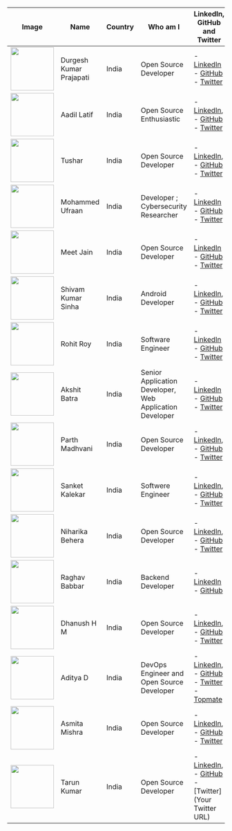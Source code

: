 <!------------------------------------------------------------------------------------------------------------------------------------------------->
<!------------------------------------------------------------------------------------------------------------------------------------------------->
<!--------- Copy The Comment Line & Update it ----------------------------------------------------------------------------------------------------->
<!------------------------------------------------------------------------------------------------------------------------------------------------->
<!------------------------------------------------------------------------------------------------------------------------------------------------->


# <!--  | <img src="Your Image URL" width="100" height="100"> |Durgesh Kumar Prajapati| India | Open Source Developer | - [LinkedIn](Your LinkedIn URL), - [GitHub](Your GitHub URL) - [Twitter](Your Twitter URL) |    Get your img URL from https://api.github.com/users/github-user-name --> 


| Image  |Name | Country               | Who am I                    | LinkedIn, GitHub and Twitter|
|------|--------|-----------------------|--------------------------------|-------------------|
| <img src="https://avatars.githubusercontent.com/u/98798977?v=4" width="100" height="100"> | Durgesh Kumar Prajapati| India | Open Source Developer | - [LinkedIn](https://www.linkedin.com/in/durgesh4993/) - [GitHub](https://github.com/Durgesh4993) - [Twitter](https://x.com/durgesh4993) |
| <img src="https://avatars.githubusercontent.com/u/145087959?v=4" width="100" height="100"> |Aadil Latif| India | Open Source Enthusiastic | - [LinkedIn](https://www.linkedin.com/in/iaadillatif/), - [GitHub](https://github.com/iaadillatif/) - [Twitter](https://x.com/iaadillatif) |
| <img src="https://avatars.githubusercontent.com/u/138330699?v=4" width="100" height="100"> | Tushar | India | Open Source Developer | - [LinkedIn](https://linkedin.com/in/tushar1504), - [GitHub](https://github.com/tushargupta1504) - [Twitter](https://twitter.com/tuszhhar) |
| <img src="https://avatarfiles.alphacoders.com/369/369512.jpg" width="100" height="100"> | Mohammed Ufraan | India | Developer ; Cybersecurity Researcher | - [LinkedIn](https://www.linkedin.com/in/ufraaan/) - [GitHub](https://github.com/moroii69) - [Twitter](https://x.com/Ufraan1) |
| <img src="https://avatars.githubusercontent.com/u/133582566?s=400&u=5d7a7971c65bd5c49004f698d653366e2d6799b2&v=4" width="100" height="100"> |Meet Jain| India | Open Source Developer | - [LinkedIn](https://linkedin.com/in/meet-jain-413015265/) - [GitHub](https://github.com/Meetjain1) - [Twitter](https://twitter.com/Meetjain_100) |
| <img src="https://avatars.githubusercontent.com/u/108980694?v=4" width="100" height="100"> |Shivam Kumar Sinha| India | Android Developer | - [LinkedIn](https://www.linkedin.com/in/sksinha2410/), - [GitHub](https://github.com/sksinha2410) - [Twitter](https://twitter.com/sksinha2410) |
| <img src="https://avatars.githubusercontent.com/u/68563695?v=4" width="100" height="100"> | Rohit Roy | India | Software Engineer | - [LinkedIn](https://www.linkedin.com/in/roy-rohit/) - [GitHub](https://github.com/rohitroy-github) - [Twitter](https://x.com/rohitroy_R) |
| <img src="https://avatars.githubusercontent.com/u/59093007?v=4" width="100" height="100"> | Akshit Batra | India | Senior Application Developer, Web Application Developer | - [LinkedIn](https://www.linkedin.com/in/akshit-batra/) - [GitHub](https://github.com/akbatra567) - [Twitter](https://x.com/akbatra567) |
| <img src="https://avatars.githubusercontent.com/u/95546695?v=4" width="100" height="100"> | Parth Madhvani | India | Open Source Developer | - [LinkedIn](https://www.linkedin.com/in/parthmadhvani2/), - [GitHub](https://github.com/ParthMadhvani2) - [Twitter](https://twitter.com/parthmadhvani2) |
| <img src="https://avatars.githubusercontent.com/u/136423428?v=4" width="100" height="100"> |Sanket Kalekar| India | Softwere Engineer | - [LinkedIn](https://www.linkedin.com/in/sanketkalekar/), - [GitHub](https://github.com/ooye-sanket) - [Twitter](https://twitter.com/ooye_sanket) |
| <img src="https://avatars.githubusercontent.com/u/158172826?sv=4" width="100" height="100"> |Niharika Behera| India | Open Source Developer | - [LinkedIn](https://www.linkedin.com/in/niharika-behera/), - [GitHub](https://github.com/Niharika-Behera) - [Twitter](https://x.com/NiharikaBeheraa) |
| <img src="https://avatars.githubusercontent.com/u/89309326?v=4" width="100" height="100"> | Raghav Babbar| India | Backend Developer | - [LinkedIn](https://www.linkedin.com/in/babbar-raghav/) - [GitHub](https://github.com/BabbarRaghav) |
| <img src="https://avatars.githubusercontent.com/u/177028567?v=4" width="100" height="100"> |Dhanush H M| India | Open Source Developer | - [LinkedIn](https://www.linkedin.com/in/dhanush-h-m-8114b1251/), - [GitHub](https://github.com/dhanushHM26) - [Twitter](https://x.com/dhanushHM26) |
| <img src="https://avatars.githubusercontent.com/u/67856422?s=400&u=022ceb934e7649c9de8fc6be7cedf5a3e19595af&v=4" width="100" height="100"> |Aditya D| India | DevOps Engineer and Open Source Developer | - [LinkedIn](https://www.linkedin.com/in/aditya-d-23453a179/), - [GitHub](https://github.com/adi271001) - [Twitter](https://x.com/ADITYAD29257528) - [Topmate](https://topmate.io/aditya_d/)|
| <img src="https://github.com/user-attachments/assets/49c803ef-d247-4a72-b2fa-7407c451f7c4" width="100" height="100"> | Asmita Mishra | India | Open Source Developer | - [LinkedIn](https://www.linkedin.com/in/asmitamishra1/), - [GitHub](https://github.com/AsmitaMishra24) - [Twitter](https://x.com/asmita_coder) |
 <img src="https://avatars.githubusercontent.com/u/159808558?v=4"  width="100" height="100"> | Tarun Kumar| India | Open Source Developer | - [LinkedIn](https://www.linkedin.com/in/tarun-kumar-65a8232a6/), - [GitHub](https://github.com/Tarun7482) - [Twitter](Your Twitter URL) |
